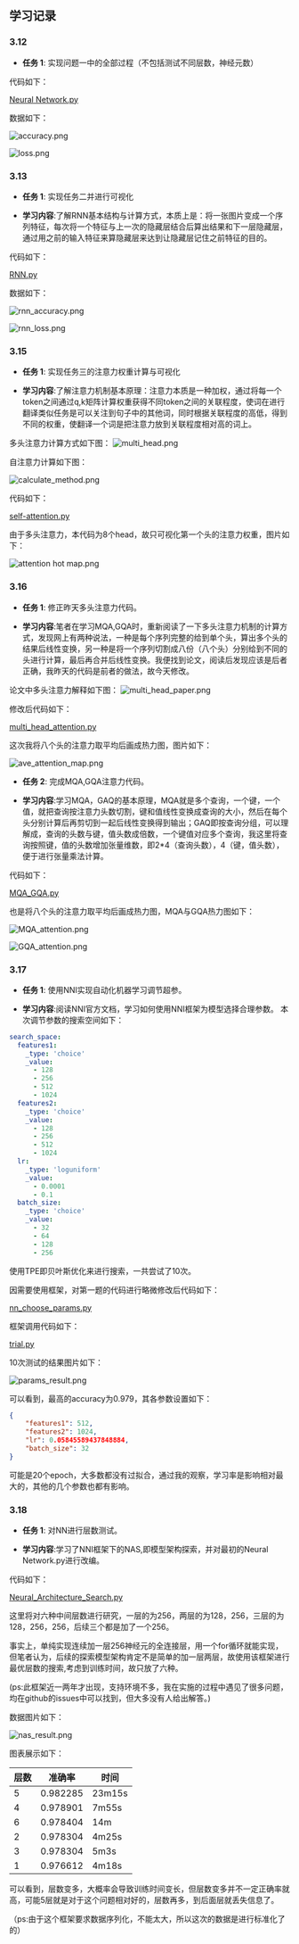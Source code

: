 ## 学习记录

### 3.12

- **任务 1**: 实现问题一中的全部过程（不包括测试不同层数，神经元数）

代码如下：

[Neural Network.py](https://github.com/z520yu/dian_test/blob/master/Neural%20Network.py)

数据如下：

![accuracy.png](https://github.com/z520yu/dian_test/blob/master/accuracy.png)

![loss.png](https://github.com/z520yu/dian_test/blob/master/loss.png)


### 3.13

- **任务 1**: 实现任务二并进行可视化

- **学习内容**:了解RNN基本结构与计算方式，本质上是：将一张图片变成一个序列特征，每次将一个特征与上一次的隐藏层结合后算出结果和下一层隐藏层，通过用之前的输入特征来算隐藏层来达到让隐藏层记住之前特征的目的。

代码如下：

[RNN.py](https://github.com/z520yu/dian_test/blob/master/RNN.py)

数据如下：

![rnn_accuracy.png](https://github.com/z520yu/dian_test/blob/master/RNN_accuracy.png)

![rnn_loss.png](https://github.com/z520yu/dian_test/blob/master/rnn_loss.png)

### 3.15

- **任务 1**: 实现任务三的注意力权重计算与可视化

- **学习内容**:了解注意力机制基本原理：注意力本质是一种加权，通过将每一个token之间通过q,k矩阵计算权重获得不同token之间的关联程度，使词在进行翻译类似任务是可以关注到句子中的其他词，同时根据关联程度的高低，得到不同的权重，使翻译一个词是把注意力放到关联程度相对高的词上。

多头注意力计算方式如下图：
![multi_head.png](https://github.com/z520yu/dian_test/blob/master/multi_head.png)

自注意力计算如下图：

![calculate_method.png](https://github.com/z520yu/dian_test/blob/master/calculate_method.png)

代码如下：

[self-attention.py](https://github.com/z520yu/dian_test/blob/master/self-attention.py)

由于多头注意力，本代码为8个head，故只可视化第一个头的注意力权重，图片如下：


![attention hot map.png](https://github.com/z520yu/dian_test/blob/master/attention%20hot%20map.png)

### 3.16

- **任务 1**: 修正昨天多头注意力代码。

- **学习内容**:笔者在学习MQA,GQA时，重新阅读了一下多头注意力机制的计算方式，发现网上有两种说法，一种是每个序列完整的给到单个头，算出多个头的结果后线性变换，另一种是将一个序列切割成八份（八个头）分别给到不同的头进行计算，最后再合并后线性变换。我便找到论文，阅读后发现应该是后者正确，我昨天的代码是前者的做法，故今天修改。

论文中多头注意力解释如下图：
![multi_head_paper.png](https://github.com/z520yu/dian_test/blob/master/multi_head_paper.png)


修改后代码如下：

[multi_head_attention.py](https://github.com/z520yu/dian_test/blob/master/multi_head_attention.py)

这次我将八个头的注意力取平均后画成热力图，图片如下：


![ave_attention_map.png](https://github.com/z520yu/dian_test/blob/master/ave_attention_map.png)

- **任务 2**: 完成MQA,GQA注意力代码。

- **学习内容**:学习MQA，GAQ的基本原理，MQA就是多个查询，一个键，一个值，就把查询按注意力头数切割，键和值线性变换成查询的大小，然后在每个头分别计算后再剪切到一起后线性变换得到输出；GAQ即按查询分组，可以理解成，查询的头数与键，值头数成倍数，一个键值对应多个查询，我这里将查询按照键，值的头数增加张量维数，即2*4（查询头数），4（键，值头数），便于进行张量乘法计算。


代码如下：

[MQA_GQA.py](https://github.com/z520yu/dian_test/blob/master/MQA_GQA.py)

也是将八个头的注意力取平均后画成热力图，MQA与GQA热力图如下：


![MQA_attention.png](https://github.com/z520yu/dian_test/blob/master/MQA_attention.png)

![GQA_attention.png](https://github.com/z520yu/dian_test/blob/master/GQA_attention.png)


### 3.17

- **任务 1**: 使用NNI实现自动化机器学习调节超参。

- **学习内容**:阅读NNI官方文档，学习如何使用NNI框架为模型选择合理参数。
本次调节参数的搜索空间如下：
```yaml
search_space:
  features1:
    _type: 'choice'
    _value:
      - 128
      - 256
      - 512
      - 1024
  features2:
    _type: 'choice'
    _value:
      - 128
      - 256
      - 512
      - 1024
  lr:
    _type: 'loguniform'
    _value:
      - 0.0001
      - 0.1
  batch_size:
    _type: 'choice'
    _value:
      - 32
      - 64
      - 128
      - 256
```

使用TPE即贝叶斯优化来进行搜索，一共尝试了10次。


因需要使用框架，对第一题的代码进行略微修改后代码如下：

[nn_choose_params.py](https://github.com/z520yu/dian_test/blob/master/nn_choose_params.py)

框架调用代码如下：

[trial.py](https://github.com/z520yu/dian_test/blob/master/trial.py)

10次测试的结果图片如下：


![params_result.png](https://github.com/z520yu/dian_test/blob/master/params_result.png)


可以看到，最高的accuracy为0.979，其各参数设置如下：

```json
{
    "features1": 512,
    "features2": 1024,
    "lr": 0.05845589437848884,
    "batch_size": 32
}
```

可能是20个epoch，大多数都没有过拟合，通过我的观察，学习率是影响相对最大的，其他的几个参数也都有影响。





### 3.18

- **任务 1**: 对NN进行层数测试。

- **学习内容**:学习了NNI框架下的NAS,即模型架构探索，并对最初的Neural Network.py进行改编。

代码如下：

[Neural_Architecture_Search.py](https://github.com/z520yu/dian_test/blob/master/Neural_Architecture_Search.py)

这里将对六种中间层数进行研究，一层的为256，两层的为128，256，三层的为128，256，256，后续三个都是加了一个256。

事实上，单纯实现连续加一层256神经元的全连接层，用一个for循环就能实现，但笔者认为，后续的探索模型架构肯定不是简单的加一层两层，故使用该框架进行最优层数的搜索,考虑到训练时间，故只放了六种。

(ps:此框架近一两年才出现，支持环境不多，我在实施的过程中遇见了很多问题，均在github的issues中可以找到，但大多没有人给出解答。)

数据图片如下：

![nas_result.png](https://github.com/z520yu/dian_test/blob/master/nas_result.png)

图表展示如下：

|  层数 | 准确率  | 时间   |
|------|---------|--------|
| 5    | 0.982285| 23m15s |
| 4    | 0.978901| 7m55s  |
| 6    | 0.978404| 14m    |
| 2    | 0.978304| 4m25s  |
| 3    | 0.978304| 5m3s   |
| 1    | 0.976612| 4m18s  |

可以看到，层数变多，大概率会导致训练时间变长，但层数变多并不一定正确率就高，可能5层就是对于这个问题相对好的，层数再多，到后面层就丢失信息了。

（ps:由于这个框架要求数据序列化，不能太大，所以这次的数据是进行标准化了的）
